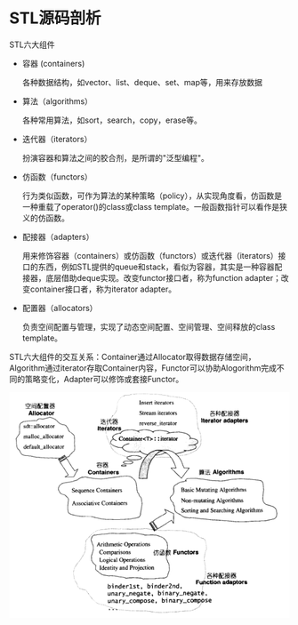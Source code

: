 # STL源码剖析

STL六大组件
- 容器 (containers)

  各种数据结构，如vector、list、deque、set、map等，用来存放数据

- 算法（algorithms）

  各种常用算法，如sort，search，copy，erase等。

- 迭代器（iterators）

  扮演容器和算法之间的胶合剂，是所谓的"泛型编程"。

- 仿函数（functors）

  行为类似函数，可作为算法的某种策略（policy），从实现角度看，仿函数是一种重载了operator()的class或class template。一般函数指针可以看作是狭义的仿函数。

- 配接器（adapters）

  用来修饰容器（containers）或仿函数（functors）或迭代器（iterators）接口的东西，例如STL提供的queue和stack，看似为容器，其实是一种容器配接器，底层借助deque实现。改变functor接口者，称为function adapter；改变container接口者，称为iterator adapter。

- 配置器（allocators）

  负责空间配置与管理，实现了动态空间配置、空间管理、空间释放的class template。

STL六大组件的交互关系：Container通过Allocator取得数据存储空间，Algorithm通过iterator存取Container内容，Functor可以协助Alogorithm完成不同的策略变化，Adapter可以修饰或套接Functor。

![](img/stl_six_mode.png)
